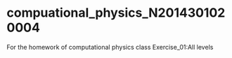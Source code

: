 # compuational_physics_N2014301020004
For the homework of computational physics class
Exercise_01:All levels
